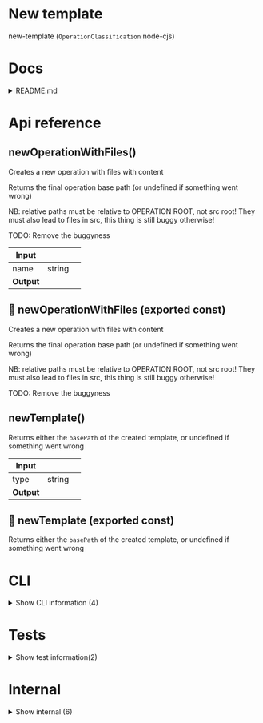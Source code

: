 # New template

new-template (`OperationClassification` node-cjs)



# Docs

<details><summary>README.md</summary>
    
  ## Creating an app template

Please note you can't add `package.json` and `.gitignore` files to templates! Call them `package.template.json` and `.gitignore.template` repectively in order for everything to function as expected (they will be renamed on installation)

  </details>

# Api reference

## newOperationWithFiles()

Creates a new operation with files with content

Returns the final operation base path (or undefined if something went wrong)

NB: relative paths must be relative to OPERATION ROOT, not src root! They must also lead to files in src, this thing is still buggy otherwise!

TODO: Remove the buggyness


| Input      |    |    |
| ---------- | -- | -- |
| name | string |  |,| description (optional) | string |  |,| srcFileContentObject | { [key: string]: string } | NB: relative paths must be relative to OPERATION ROOT, not src root! |,| config (optional) | { manualProjectRoot?: string, <br />destinationPath?: string, <br />overwriteIfExists?: boolean, <br />overwriteCurrentOperationIfExists?: boolean, <br />skipYarnInstall?: boolean, <br />skipYarnBuild?: boolean, <br />dryrun?: boolean, <br /> } |  |
| **Output** |    |    |



## 📄 newOperationWithFiles (exported const)

Creates a new operation with files with content

Returns the final operation base path (or undefined if something went wrong)

NB: relative paths must be relative to OPERATION ROOT, not src root! They must also lead to files in src, this thing is still buggy otherwise!

TODO: Remove the buggyness


## newTemplate()

Returns either the `basePath` of the created template, or undefined if something went wrong


| Input      |    |    |
| ---------- | -- | -- |
| type | string |  |,| destinationPath (optional) | string |  |
| **Output** |    |    |



## 📄 newTemplate (exported const)

Returns either the `basePath` of the created template, or undefined if something went wrong

# CLI

<details><summary>Show CLI information (4)</summary>
    
  # newOperationCli()

newOperation also works as CLI

example: `newOperation [operation-name] [type]` in the folder where you want to create it. Optionally you can specify the type of operation as the second argument of the CLI

Arguments (all optional):
- name: string
- type: `OperationClassification`
- description: string
- destinationPath: string


| Input      |    |    |
| ---------- | -- | -- |
| - | | |
| **Output** |    |    |



## newTemplateCli()

newTemplate can be used as CLI:

Arguments:
- type (required): a folder from `new-template/assets/templates`
- destinationPath (optional): path where the template should be copied to (uses `cwd` by default)


| Input      |    |    |
| ---------- | -- | -- |
| - | | |
| **Output** |    |    |



## 📄 newOperationCli (unexported const)

newOperation also works as CLI

example: `newOperation [operation-name] [type]` in the folder where you want to create it. Optionally you can specify the type of operation as the second argument of the CLI

Arguments (all optional):
- name: string
- type: `OperationClassification`
- description: string
- destinationPath: string


## 📄 newTemplateCli (unexported const)

newTemplate can be used as CLI:

Arguments:
- type (required): a folder from `new-template/assets/templates`
- destinationPath (optional): path where the template should be copied to (uses `cwd` by default)
  </details>

# Tests

<details><summary>Show test information(2)</summary>
    
  # main()




| Input      |    |    |
| ---------- | -- | -- |
| - | | |
| **Output** |    |    |



## 📄 main (exported const)

  </details>

# Internal

<details><summary>Show internal (6)</summary>
    
  # getAvailableOperationName()

returns folder name

finds the first foldername that is available in this folder but also there is nowhere an operation already with this name

there is also getAvailableFolderPath for non-operation folders


| Input      |    |    |
| ---------- | -- | -- |
| rootFolderPath | string |  |,| preferredFolderName | string |  |,| manualProjectRoot (optional) | string |  |
| **Output** |    |    |



## main()

| Input      |    |    |
| ---------- | -- | -- |
| - | | |
| **Output** |    |    |



## newOperation()

## How to create a package/operation?

This cli creates the correct tsconfig.json, package.json, .gitignore, folder setup, so you can get started immedeately.

Returns either the `operationBasePath` of the created operation, or undefined if something went wrong


| Input      |    |    |
| ---------- | -- | -- |
| name (optional) | string |  |,| config (optional) | { type?: `OperationClassification`, <br />description?: string, <br />destinationPath?: string, <br />manualProjectRoot?: string, <br /> } |  |
| **Output** |    |    |



## 📄 getAvailableOperationName (exported const)

returns folder name

finds the first foldername that is available in this folder but also there is nowhere an operation already with this name

there is also getAvailableFolderPath for non-operation folders


## 📄 main (exported const)

## 📄 newOperation (exported const)

## How to create a package/operation?

This cli creates the correct tsconfig.json, package.json, .gitignore, folder setup, so you can get started immedeately.

Returns either the `operationBasePath` of the created operation, or undefined if something went wrong
  </details>

